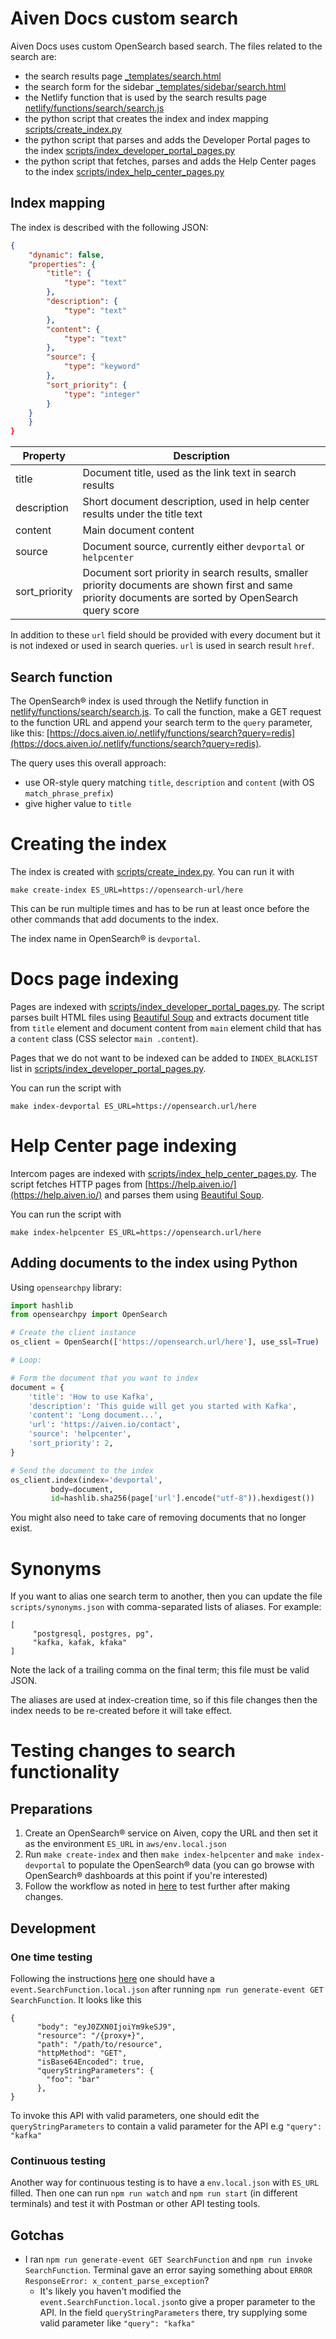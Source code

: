 # Aiven Docs custom search

Aiven Docs uses custom OpenSearch based search. The files related to the search are:

- the search results page [\_templates/search.html](_templates/search.html)
- the search form for the sidebar [\_templates/sidebar/search.html](_templates/sidebar/search.html)
- the Netlify function that is used by the search results page [netlify/functions/search/search.js](netlify/functions/search/search.js)
- the python script that creates the index and index mapping [scripts/create_index.py](scripts/create_index.py)
- the python script that parses and adds the Developer Portal pages to the index [scripts/index_developer_portal_pages.py](scripts/index_developer_portal_pages.py)
- the python script that fetches, parses and adds the Help Center pages to the index [scripts/index_help_center_pages.py](scripts/index_help_center_pages.py)

## Index mapping

The index is described with the following JSON:

```json
{
    "dynamic": false,
    "properties": {
        "title": {
            "type": "text"
        },
        "description": {
            "type": "text"
        },
        "content": {
            "type": "text"
        },
        "source": {
            "type": "keyword"
        },
        "sort_priority": {
            "type": "integer"
        }
    }
    }
}
```

| Property      | Description                                                                                                                                           |
| ------------- | ----------------------------------------------------------------------------------------------------------------------------------------------------- |
| title         | Document title, used as the link text in search results                                                                                               |
| description   | Short document description, used in help center results under the title text                                                                          |
| content       | Main document content                                                                                                                                 |
| source        | Document source, currently either `devportal` or `helpcenter`                                                                                         |
| sort_priority | Document sort priority in search results, smaller priority documents are shown first and same priority documents are sorted by OpenSearch query score |

In addition to these `url` field should be provided with every document but it is not indexed or used in search queries. `url` is used in search result `href`.

## Search function

The OpenSearch® index is used through the Netlify function in [netlify/functions/search/search.js](netlify/functions/search/search.js). To call the function, make a GET request to the function URL and append your search term to the `query` parameter, like this: [https://docs.aiven.io/.netlify/functions/search?query=redis](https://docs.aiven.io/.netlify/functions/search?query=redis).

The query uses this overall approach:

- use OR-style query matching `title`, `description` and `content` (with OS `match_phrase_prefix`)
- give higher value to `title`

# Creating the index

The index is created with [scripts/create_index.py](scripts/create_index.py). You can run it with

```
make create-index ES_URL=https://opensearch-url/here
```

This can be run multiple times and has to be run at least once before the other commands that add documents to the index.

The index name in OpenSearch® is `devportal`.

# Docs page indexing

Pages are indexed with [scripts/index_developer_portal_pages.py](scripts/index_developer_portal_pages.py).
The script parses built HTML files using [Beautiful Soup](https://www.crummy.com/software/BeautifulSoup/bs4/doc/)
and extracts document title from `title` element and document content from `main` element child that has a `content` class (CSS selector `main .content`).

Pages that we do not want to be indexed can be added to `INDEX_BLACKLIST` list in [scripts/index_developer_portal_pages.py](scripts/index_developer_portal_pages.py).

You can run the script with

```
make index-devportal ES_URL=https://opensearch.url/here
```

# Help Center page indexing

Intercom pages are indexed with [scripts/index_help_center_pages.py](scripts/index_help_center_pages.py).
The script fetches HTTP pages from [https://help.aiven.io/](https://help.aiven.io/) and parses them using [Beautiful Soup](https://www.crummy.com/software/BeautifulSoup/bs4/doc/).

You can run the script with

```
make index-helpcenter ES_URL=https://opensearch.url/here
```

## Adding documents to the index using Python

Using `opensearchpy` library:

```python
import hashlib
from opensearchpy import OpenSearch

# Create the client instance
os_client = OpenSearch(['https://opensearch.url/here'], use_ssl=True)

# Loop:

# Form the document that you want to index
document = {
    'title': 'How to use Kafka',
    'description': 'This guide will get you started with Kafka',
    'content': 'Long document...',
    'url': 'https://aiven.io/contact',
    'source': 'helpcenter',
    'sort_priority': 2,
}

# Send the document to the index
os_client.index(index='devportal',
         body=document,
         id=hashlib.sha256(page['url'].encode("utf-8")).hexdigest())
```

You might also need to take care of removing documents that no longer exist.

# Synonyms

If you want to alias one search term to another, then you can update the file `scripts/synonyms.json` with comma-separated lists of aliases. For example:

```
[
     "postgresql, postgres, pg",
     "kafka, kafak, kfaka"
]
```

Note the lack of a trailing comma on the final term; this file must be valid JSON.

The aliases are used at index-creation time, so if this file changes then the index needs to be re-created before it will take effect.

# Testing changes to search functionality

## Preparations

1. Create an OpenSearch® service on Aiven, copy the URL and then set it as the environment `ES_URL` in `aws/env.local.json`
2. Run `make create-index` and then `make index-helpcenter` and `make index-devportal` to populate the OpenSearch® data (you can go browse with OpenSearch® dashboards at this point if you're interested)
3. Follow the workflow as noted in [here](https://github.com/aiven/devportal/tree/feature/use-aws/devportal-aws#workflow) to test further after making changes.

## Development

### One time testing

Following the instructions [here](link) one should have a `event.SearchFunction.local.json` after running `npm run generate-event GET SearchFunction`. It looks like this

```
{
	  "body": "eyJ0ZXN0IjoiYm9keSJ9",
      "resource": "/{proxy+}",
      "path": "/path/to/resource",
      "httpMethod": "GET",
      "isBase64Encoded": true,
      "queryStringParameters": {
        "foo": "bar"
      },
}
```

To invoke this API with valid parameters, one should edit the `queryStringParameters` to contain a valid parameter for the API e.g `"query": "kafka"`

### Continuous testing

Another way for continuous testing is to have a `env.local.json` with `ES_URL` filled. Then one can run `npm run watch` and `npm run start` (in different terminals) and test it with Postman or other API testing tools.

## Gotchas

- I ran `npm run generate-event GET SearchFunction` and `npm run invoke SearchFunction`. Terminal gave an error saying something about `ERROR ResponseError: x_content_parse_exception`?
  - It's likely you haven't modified the `event.SearchFunction.local.json`to give a proper parameter to the API. In the field `queryStringParameters` there, try supplying some valid parameter like `"query": "kafka"`

